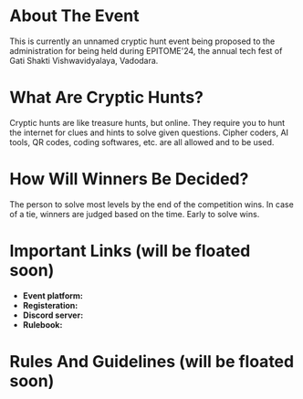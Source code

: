 # About The Event
This is currently an unnamed cryptic hunt event being proposed to the administration for being held during EPITOME'24, the annual tech fest of Gati Shakti Vishwavidyalaya, Vadodara.

# What Are Cryptic Hunts?
Cryptic hunts are like treasure hunts, but online. They require you to hunt the internet for clues and hints to solve given questions. Cipher coders, AI tools, QR codes, coding softwares, etc. are all allowed and to be used.

# How Will Winners Be Decided? 
The person to solve most levels by the end of the competition wins. In case of a tie, winners are judged based on the time. Early to solve wins. 

# Important Links (will be floated soon)
- **Event platform:** 
- **Registeration:** 
- **Discord server:** 
- **Rulebook:** 

# Rules And Guidelines (will be floated soon)
